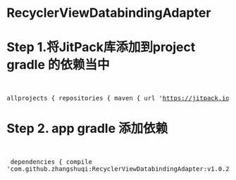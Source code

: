 # RecyclerViewDatabindingAdapter

# Step 1.将JitPack库添加到project gradle 的依赖当中
  <pre>allprojects {
		repositories {
			maven { url 'https://jitpack.io' }
		}
	}  </pre>
  
# Step 2. app gradle 添加依赖
  <pre>
  dependencies {
	        compile 'com.github.zhangshuqi:RecyclerViewDatabindingAdapter:v1.0.2'
          }
     </pre>
